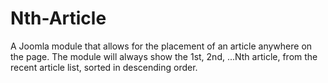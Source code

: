 # Nth-Article
A Joomla module that allows for the placement of an article anywhere on the page. The module will always show the 1st, 2nd, ...Nth article, from the recent article list, sorted in descending order.

